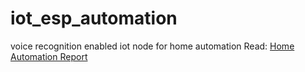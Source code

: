 # iot_esp_automation
voice recognition enabled iot node for home automation
Read: [Home Automation Report](https://github.com/ayandeepd1/iot_esp_automation/blob/main/home%20automation%20report.pdf)
